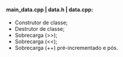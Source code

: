 #### main_data.cpp | data.h | data.cpp: 
  - Construtor de classe; 
  - Destrutor de classe; 
  - Sobrecarga (>>); 
  - Sobrecarga (<<); 
  - Sobrecarga (++) pré-incrementado e pós.
